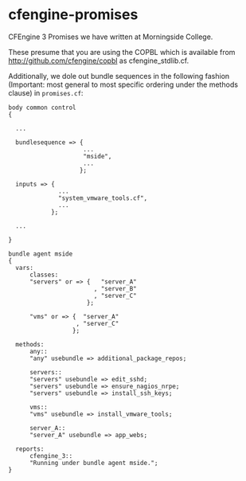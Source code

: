 cfengine-promises
=================

CFEngine 3 Promises we have written at Morningside College.

These presume that you are using the COPBL which is available
from http://github.com/cfengine/copbl as cfengine_stdlib.cf.

Additionally, we dole out bundle sequences in the following 
fashion (Important: most general to most specific ordering
under the methods clause) in ``promises.cf``:

```cfengine3
body common control 
{

  ...

  bundlesequence => {
                     ...
                     "mside",
                     ...
                    };

  inputs => {
              ...
              "system_vmware_tools.cf",
              ...
            };

  ...

}

bundle agent mside 
{
  vars:
      classes:
      "servers" or => {   "server_A"
                        , "server_B"
                        , "server_C" 
                      };

      "vms" or => {  "server_A"
                   , "server_C"
                  };

  methods:
      any::
      "any" usebundle => additional_package_repos;

      servers::
      "servers" usebundle => edit_sshd;
      "servers" usebundle => ensure_nagios_nrpe;
      "servers" usebundle => install_ssh_keys;

      vms::
      "vms" usebundle => install_vmware_tools;

      server_A::
      "server_A" usebundle => app_webs;
 
  reports:
      cfengine_3::
      "Running under bundle agent mside.";
}
```
